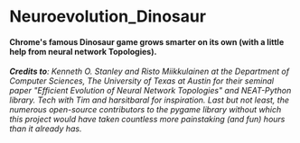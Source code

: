 # Neuroevolution_Dinosaur
#### Chrome's famous Dinosaur game grows smarter on its own (with a little help from neural network Topologies).

_**Credits to**: Kenneth O. Stanley and Risto Miikkulainen at the Department of Computer Sciences, The University of Texas at Austin for their seminal paper "Efficient Evolution of Neural Network Topologies" and NEAT-Python library. Tech with Tim and harsitbaral for inspiration. Last but not least, the numerous open-source contributors to the pygame library without which this project would have taken countless more painstaking (and fun) hours than it already has._
